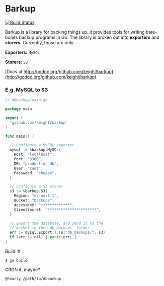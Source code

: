 # Barkup

[![Build Status](https://travis-ci.org/keighl/barkup.png?branch=master)](
https://travis-ci.org/keighl/barkup)

Barkup is a library for backing things up. It provides tools for writing bare-bones backup programs in Go. The library is broken out into **exporters** and **storers**. Currently, those are only:

**Exporters:** `MySQL`

**Storers:** `S3`

[Docs at http://godoc.org/github.com/keighl/barkup](http://godoc.org/github.com/keighl/barkup)

### E.g. MySQL to S3

```go
// dbbackup/main.go

package main

import (
  "github.com/keighl/barkup"
)

func main() {

  // Configure a MySQL exporter
  mysql := &barkup.MySQL{
    Host: "localhost",
    Port: "3306",
    DB: "production_db",
    User: "root",
    Password: "cheese",
  }

  // Configure a S3 storer
  s3 := &barkup.S3{
    Region: "us-east-1",
    Bucket: "backups",
    AccessKey: "*************",
    ClientSecret: "**********************",
  }

  // Export the database, and send it to the
  // bucket in the `db_backups` folder
  err := mysql.Export().To("db_backups/", s3)
  if (err != nil) { panic(err) }
}
```

Build it!

```
$ go build
```

CRON it, maybe?

```
@hourly /path/to/dbbackup
```

